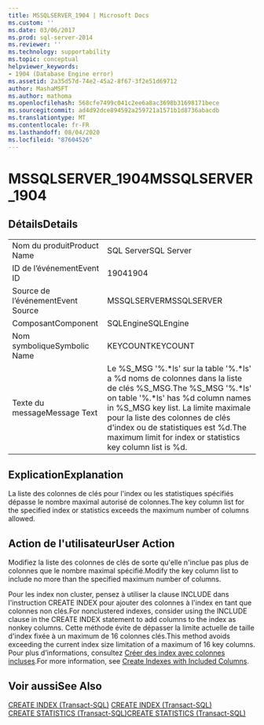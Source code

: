 ```yaml
---
title: MSSQLSERVER_1904 | Microsoft Docs
ms.custom: ''
ms.date: 03/06/2017
ms.prod: sql-server-2014
ms.reviewer: ''
ms.technology: supportability
ms.topic: conceptual
helpviewer_keywords:
- 1904 (Database Engine error)
ms.assetid: 2a35d57d-74e2-45a2-8f67-3f2e51d69712
author: MashaMSFT
ms.author: mathoma
ms.openlocfilehash: 568cfe7499c041c2ee6a8ac3698b31698171bece
ms.sourcegitcommit: ad4d92dce894592a259721a1571b1d8736abacdb
ms.translationtype: MT
ms.contentlocale: fr-FR
ms.lasthandoff: 08/04/2020
ms.locfileid: "87604526"
---
```

# <a name="mssqlserver_1904"></a><span data-ttu-id="988a2-102">MSSQLSERVER_1904</span><span class="sxs-lookup"><span data-stu-id="988a2-102">MSSQLSERVER_1904</span></span>
    
## <a name="details"></a><span data-ttu-id="988a2-103">Détails</span><span class="sxs-lookup"><span data-stu-id="988a2-103">Details</span></span>  
  
|||  
|-|-|  
|<span data-ttu-id="988a2-104">Nom du produit</span><span class="sxs-lookup"><span data-stu-id="988a2-104">Product Name</span></span>|<span data-ttu-id="988a2-105">SQL Server</span><span class="sxs-lookup"><span data-stu-id="988a2-105">SQL Server</span></span>|  
|<span data-ttu-id="988a2-106">ID de l’événement</span><span class="sxs-lookup"><span data-stu-id="988a2-106">Event ID</span></span>|<span data-ttu-id="988a2-107">1904</span><span class="sxs-lookup"><span data-stu-id="988a2-107">1904</span></span>|  
|<span data-ttu-id="988a2-108">Source de l’événement</span><span class="sxs-lookup"><span data-stu-id="988a2-108">Event Source</span></span>|<span data-ttu-id="988a2-109">MSSQLSERVER</span><span class="sxs-lookup"><span data-stu-id="988a2-109">MSSQLSERVER</span></span>|  
|<span data-ttu-id="988a2-110">Composant</span><span class="sxs-lookup"><span data-stu-id="988a2-110">Component</span></span>|<span data-ttu-id="988a2-111">SQLEngine</span><span class="sxs-lookup"><span data-stu-id="988a2-111">SQLEngine</span></span>|  
|<span data-ttu-id="988a2-112">Nom symbolique</span><span class="sxs-lookup"><span data-stu-id="988a2-112">Symbolic Name</span></span>|<span data-ttu-id="988a2-113">KEYCOUNT</span><span class="sxs-lookup"><span data-stu-id="988a2-113">KEYCOUNT</span></span>|  
|<span data-ttu-id="988a2-114">Texte du message</span><span class="sxs-lookup"><span data-stu-id="988a2-114">Message Text</span></span>|<span data-ttu-id="988a2-115">Le %S_MSG '%.\*ls' sur la table '%.\*ls' a %d noms de colonnes dans la liste de clés %S_MSG.</span><span class="sxs-lookup"><span data-stu-id="988a2-115">The %S_MSG '%.\*ls' on table '%.\*ls' has %d column names in %S_MSG key list.</span></span> <span data-ttu-id="988a2-116">La limite maximale pour la liste des colonnes de clés d'index ou de statistiques est %d.</span><span class="sxs-lookup"><span data-stu-id="988a2-116">The maximum limit for index or statistics key column list is %d.</span></span>|  
  
## <a name="explanation"></a><span data-ttu-id="988a2-117">Explication</span><span class="sxs-lookup"><span data-stu-id="988a2-117">Explanation</span></span>  
 <span data-ttu-id="988a2-118">La liste des colonnes de clés pour l'index ou les statistiques spécifiés dépasse le nombre maximal autorisé de colonnes.</span><span class="sxs-lookup"><span data-stu-id="988a2-118">The key column list for the specified index or statistics exceeds the maximum number of columns allowed.</span></span>  
  
## <a name="user-action"></a><span data-ttu-id="988a2-119">Action de l'utilisateur</span><span class="sxs-lookup"><span data-stu-id="988a2-119">User Action</span></span>  
 <span data-ttu-id="988a2-120">Modifiez la liste des colonnes de clés de sorte qu'elle n'inclue pas plus de colonnes que le nombre maximal spécifié.</span><span class="sxs-lookup"><span data-stu-id="988a2-120">Modify the key column list to include no more than the specified maximum number of columns.</span></span>  
  
 <span data-ttu-id="988a2-121">Pour les index non cluster, pensez à utiliser la clause INCLUDE dans l'instruction CREATE INDEX pour ajouter des colonnes à l'index en tant que colonnes non clés.</span><span class="sxs-lookup"><span data-stu-id="988a2-121">For nonclustered indexes, consider using the INCLUDE clause in the CREATE INDEX statement to add columns to the index as nonkey columns.</span></span> <span data-ttu-id="988a2-122">Cette méthode évite de dépasser la limite actuelle de taille d'index fixée à un maximum de 16 colonnes clés.</span><span class="sxs-lookup"><span data-stu-id="988a2-122">This method avoids exceeding the current index size limitation of a maximum of 16 key columns.</span></span> <span data-ttu-id="988a2-123">Pour plus d’informations, consultez [Créer des index avec colonnes incluses](../indexes/create-indexes-with-included-columns.md).</span><span class="sxs-lookup"><span data-stu-id="988a2-123">For more information, see [Create Indexes with Included Columns](../indexes/create-indexes-with-included-columns.md).</span></span>  
  
## <a name="see-also"></a><span data-ttu-id="988a2-124">Voir aussi</span><span class="sxs-lookup"><span data-stu-id="988a2-124">See Also</span></span>  
 <span data-ttu-id="988a2-125">[CREATE INDEX &#40;Transact-SQL&#41;](/sql/t-sql/statements/create-index-transact-sql) </span><span class="sxs-lookup"><span data-stu-id="988a2-125">[CREATE INDEX &#40;Transact-SQL&#41;](/sql/t-sql/statements/create-index-transact-sql) </span></span>  
 [<span data-ttu-id="988a2-126">CREATE STATISTICS &#40;Transact-SQL&#41;</span><span class="sxs-lookup"><span data-stu-id="988a2-126">CREATE STATISTICS &#40;Transact-SQL&#41;</span></span>](/sql/t-sql/statements/create-statistics-transact-sql)  
  
  
